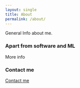 ```yaml
---
layout: single
title: About
permalink: /about/
---
```


General Info about me.

### Apart from software and ML

More info

### Contact me

[Contact me](/contact/)